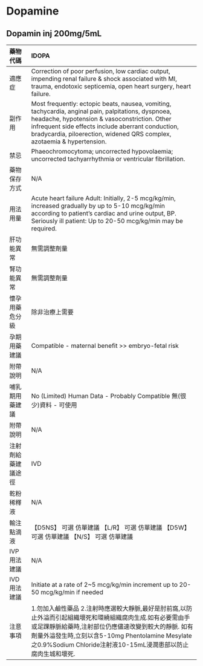 # Dopamine

## Dopamin inj 200mg/5mL

| 藥物代碼           | IDOPA                                                                                                                                                                                                                                                                                 |
|:-------------------|:--------------------------------------------------------------------------------------------------------------------------------------------------------------------------------------------------------------------------------------------------------------------------------------|
| 適應症             | Correction of poor perfusion, low cardiac output, impending renal failure & shock associated with MI, trauma, endotoxic septicemia, open heart surgery, heart failure.                                                                                                                |
| 副作用             | Most frequently: ectopic beats, nausea, vomiting, tachycardia, anginal pain, palpitations, dyspnoea, headache, hypotension & vasoconstriction. Other infrequent side effects include aberrant conduction, bradycardia, piloerection, widened QRS complex, azotaemia & hypertension.   |
| 禁忌               | Phaeochromocytoma; uncorrected hypovolaemia; uncorrected tachyarrhythmia or ventricular fibrillation.                                                                                                                                                                                 |
| 藥物保存方式       | N/A                                                                                                                                                                                                                                                                                   |
| 用法用量           | Acute heart failure Adult: Initially, 2-5 mcg/kg/min, increased gradually by up to 5-10 mcg/kg/min according to patient’s cardiac and urine output, BP. Seriously ill patient: Up to 20-50 mcg/kg/min may be required.                                                                |
| 肝功能異常         | 無需調整劑量                                                                                                                                                                                                                                                                          |
| 腎功能異常         | 無需調整劑量                                                                                                                                                                                                                                                                          |
| 懷孕用藥危分級     | 除非治療上需要                                                                                                                                                                                                                                                                        |
| 孕期用藥建議       | Compatible - maternal benefit >> embryo-fetal risk                                                                                                                                                                                                                                    |
| 附帶說明           | N/A                                                                                                                                                                                                                                                                                   |
| 哺乳期用藥建議     | No (Limited) Human Data - Probably Compatible 無(很少)資料 - 可使用                                                                                                                                                                                                                   |
| 附帶說明           | N/A                                                                                                                                                                                                                                                                                   |
| 注射劑給藥建議途徑 | IVD                                                                                                                                                                                                                                                                                   |
| 乾粉稀釋液         | N/A                                                                                                                                                                                                                                                                                   |
| 輸注點滴液         | 【D5NS】 可選 仿單建議  【L/R】 可選 仿單建議  【D5W】 可選 仿單建議  【N/S】 可選 仿單建議                                                                                                                                                                                           |
| IVP 用法建議       | N/A                                                                                                                                                                                                                                                                                   |
| IVD 用法建議       | Initiate at a rate of 2~5 mcg/kg/min increment up to 20-50 mcg/kg/min if needed                                                                                                                                                                                                       |
| 注意事項           | 1.勿加入鹼性藥品 2.注射時應選較大靜脈,最好是肘前窩,以防止外溢而引起組織壞死和環繞組織腐肉生成.如有必要需由手或足踝靜脈給藥時,注射部位仍應儘速改變到較大的靜脈. 如有劑量外溢發生時,立刻以含5-10mg Phentolamine Mesylate之0.9%Sodium Chloride注射液10-15mL浸潤患部以防止腐肉生城和壞死. |

